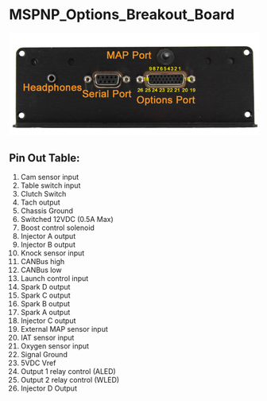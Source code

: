 # MSPNP_Options_Breakout_Board

![connector](https://github.com/ThePandoConnection/MSPNP_Options_Breakout_Board/blob/main/connectors13.jpg?raw=true)

## Pin Out Table:
1. Cam sensor input
2. Table switch input
3. Clutch Switch
4. Tach output
5. Chassis Ground
6. Switched 12VDC (0.5A Max)
7. Boost control solenoid
8. Injector A output
9. Injector B output
10. Knock sensor input
11. CANBus high
12. CANBus low
13. Launch control input
14. Spark D output
15. Spark C output
16. Spark B output
17. Spark A output
18. Injector C output
19. External MAP sensor input
20. IAT sensor input
21. Oxygen sensor input
22. Signal Ground
23. 5VDC Vref
24. Output 1 relay control (ALED)
25. Output 2 relay control (WLED)
26. Injector D Output
